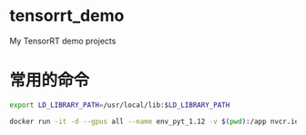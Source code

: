 # tensorrt_demo
My TensorRT demo projects

# 常用的命令
```bash
export LD_LIBRARY_PATH=/usr/local/lib:$LD_LIBRARY_PATH
```
```bash
docker run -it -d --gpus all --name env_pyt_1.12 -v $(pwd):/app nvcr.io/nvidia/pytorch:23.12-py3-v0.0.1
```